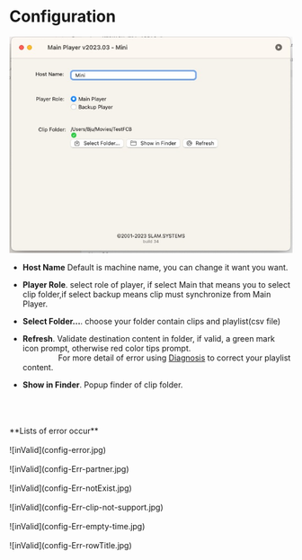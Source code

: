 # Configuration

![Config](config.jpg)

- **Host Name** Default is machine name, you can change it want you want.


- **Player Role**. select role of player, if select Main that means you to select clip folder,if select backup means clip must synchronize from Main Player.
- **Select Folder...**. choose your folder contain clips and playlist(csv file)
- **Refresh**. Validate destination content in folder, if valid, a green mark icon prompt, otherwise red color tips prompt.
     <br/>&nbsp;&nbsp;&nbsp;&nbsp;&nbsp;&nbsp;&nbsp;&nbsp;&nbsp;&nbsp;&nbsp;&nbsp;&nbsp;&nbsp;&nbsp; For more  detail of error using [Diagnosis](diagnosis.md) to correct your playlist content.
- **Show in Finder**. Popup finder of clip folder. 


<br/>
<br/>
<br/>
**Lists of error occur**
<br/>
<br/>
![inValid](config-error.jpg)

<br/>
<br/>
![inValid](config-Err-partner.jpg)

<br/>
<br/>
![inValid](config-Err-notExist.jpg)

<br/>
<br/>
![inValid](config-Err-clip-not-support.jpg)

<br/>
<br/>
![inValid](config-Err-empty-time.jpg)

<br/>
<br/>
![inValid](config-Err-rowTitle.jpg)